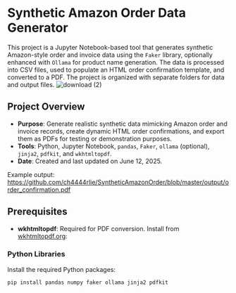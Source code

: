 # Synthetic Amazon Order Data Generator

This project is a Jupyter Notebook-based tool that generates synthetic Amazon-style order and invoice data using the `Faker` library, optionally enhanced with `Ollama` for product name generation. The data is processed into CSV files, used to populate an HTML order confirmation template, and converted to a PDF. The project is organized with separate folders for data and output files.
![download (2)](https://github.com/user-attachments/assets/ba38e73f-a1fa-49ab-8e2e-c469c4da4330)

## Project Overview

- **Purpose**: Generate realistic synthetic data mimicking Amazon order and invoice records, create dynamic HTML order confirmations, and export them as PDFs for testing or demonstration purposes.
- **Tools**: Python, Jupyter Notebook, `pandas`, `Faker`, `ollama` (optional), `jinja2`, `pdfkit`, and `wkhtmltopdf`.
- **Date**: Created and last updated on June 12, 2025.

Example output: https://github.com/ch4444rlie/SyntheticAmazonOrder/blob/master/output/order_confirmation.pdf

## Prerequisites
- **wkhtmltopdf**: Required for PDF conversion. Install from [wkhtmltopdf.org](https://wkhtmltopdf.org/downloads.html):


### Python Libraries
Install the required Python packages:
```bash
pip install pandas numpy faker ollama jinja2 pdfkit
